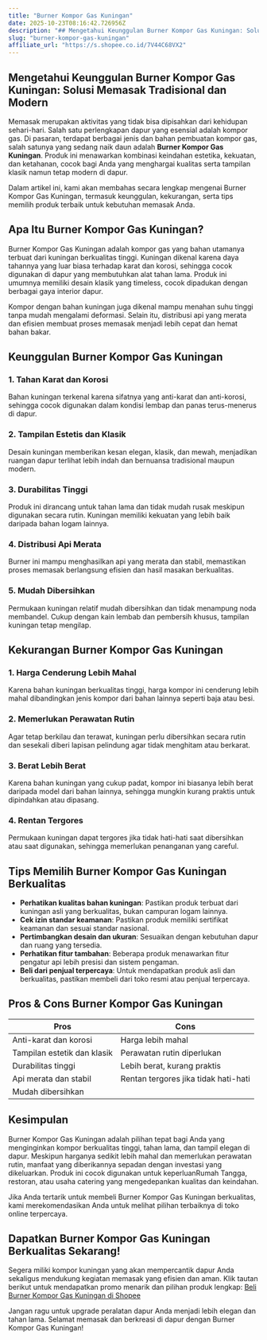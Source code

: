 ```yaml
---
title: "Burner Kompor Gas Kuningan"
date: 2025-10-23T08:16:42.726956Z
description: "## Mengetahui Keunggulan Burner Kompor Gas Kuningan: Solusi Memasak Tradisional dan Modern..."
slug: "burner-kompor-gas-kuningan"
affiliate_url: "https://s.shopee.co.id/7V44C68VX2"
---
```

## Mengetahui Keunggulan Burner Kompor Gas Kuningan: Solusi Memasak Tradisional dan Modern

Memasak merupakan aktivitas yang tidak bisa dipisahkan dari kehidupan sehari-hari. Salah satu perlengkapan dapur yang esensial adalah kompor gas. Di pasaran, terdapat berbagai jenis dan bahan pembuatan kompor gas, salah satunya yang sedang naik daun adalah **Burner Kompor Gas Kuningan**. Produk ini menawarkan kombinasi keindahan estetika, kekuatan, dan ketahanan, cocok bagi Anda yang menghargai kualitas serta tampilan klasik namun tetap modern di dapur.

Dalam artikel ini, kami akan membahas secara lengkap mengenai Burner Kompor Gas Kuningan, termasuk keunggulan, kekurangan, serta tips memilih produk terbaik untuk kebutuhan memasak Anda.

## Apa Itu Burner Kompor Gas Kuningan?

Burner Kompor Gas Kuningan adalah kompor gas yang bahan utamanya terbuat dari kuningan berkualitas tinggi. Kuningan dikenal karena daya tahannya yang luar biasa terhadap karat dan korosi, sehingga cocok digunakan di dapur yang membutuhkan alat tahan lama. Produk ini umumnya memiliki desain klasik yang timeless, cocok dipadukan dengan berbagai gaya interior dapur.

Kompor dengan bahan kuningan juga dikenal mampu menahan suhu tinggi tanpa mudah mengalami deformasi. Selain itu, distribusi api yang merata dan efisien membuat proses memasak menjadi lebih cepat dan hemat bahan bakar.  

## Keunggulan Burner Kompor Gas Kuningan

### 1. Tahan Karat dan Korosi
Bahan kuningan terkenal karena sifatnya yang anti-karat dan anti-korosi, sehingga cocok digunakan dalam kondisi lembap dan panas terus-menerus di dapur.

### 2. Tampilan Estetis dan Klasik
Desain kuningan memberikan kesan elegan, klasik, dan mewah, menjadikan ruangan dapur terlihat lebih indah dan bernuansa tradisional maupun modern.

### 3. Durabilitas Tinggi
Produk ini dirancang untuk tahan lama dan tidak mudah rusak meskipun digunakan secara rutin. Kuningan memiliki kekuatan yang lebih baik daripada bahan logam lainnya.

### 4. Distribusi Api Merata
Burner ini mampu menghasilkan api yang merata dan stabil, memastikan proses memasak berlangsung efisien dan hasil masakan berkualitas.

### 5. Mudah Dibersihkan
Permukaan kuningan relatif mudah dibersihkan dan tidak menampung noda membandel. Cukup dengan kain lembab dan pembersih khusus, tampilan kuningan tetap mengilap.

## Kekurangan Burner Kompor Gas Kuningan

### 1. Harga Cenderung Lebih Mahal
Karena bahan kuningan berkualitas tinggi, harga kompor ini cenderung lebih mahal dibandingkan jenis kompor dari bahan lainnya seperti baja atau besi.

### 2. Memerlukan Perawatan Rutin
Agar tetap berkilau dan terawat, kuningan perlu dibersihkan secara rutin dan sesekali diberi lapisan pelindung agar tidak menghitam atau berkarat.

### 3. Berat Lebih Berat
Karena bahan kuningan yang cukup padat, kompor ini biasanya lebih berat daripada model dari bahan lainnya, sehingga mungkin kurang praktis untuk dipindahkan atau dipasang.

### 4. Rentan Tergores
Permukaan kuningan dapat tergores jika tidak hati-hati saat dibersihkan atau saat digunakan, sehingga memerlukan penanganan yang careful.

## Tips Memilih Burner Kompor Gas Kuningan Berkualitas

- **Perhatikan kualitas bahan kuningan**: Pastikan produk terbuat dari kuningan asli yang berkualitas, bukan campuran logam lainnya.
- **Cek izin standar keamanan**: Pastikan produk memiliki sertifikat keamanan dan sesuai standar nasional.
- **Pertimbangkan desain dan ukuran**: Sesuaikan dengan kebutuhan dapur dan ruang yang tersedia.
- **Perhatikan fitur tambahan**: Beberapa produk menawarkan fitur pengatur api lebih presisi dan sistem pengaman.
- **Beli dari penjual terpercaya**: Untuk mendapatkan produk asli dan berkualitas, pastikan membeli dari toko resmi atau penjual terpercaya.

## Pros & Cons Burner Kompor Gas Kuningan

| **Pros**                                  | **Cons**                                     |
|--------------------------------------------|----------------------------------------------|
| Anti-karat dan korosi                    | Harga lebih mahal                         |
| Tampilan estetik dan klasik               | Perawatan rutin diperlukan               |
| Durabilitas tinggi                        | Lebih berat, kurang praktis             |
| Api merata dan stabil                     | Rentan tergores jika tidak hati-hati     |
| Mudah dibersihkan                        |                                              |

## Kesimpulan

Burner Kompor Gas Kuningan adalah pilihan tepat bagi Anda yang menginginkan kompor berkualitas tinggi, tahan lama, dan tampil elegan di dapur. Meskipun harganya sedikit lebih mahal dan memerlukan perawatan rutin, manfaat yang diberikannya sepadan dengan investasi yang dikeluarkan. Produk ini cocok digunakan untuk keperluanRumah Tangga, restoran, atau usaha catering yang mengedepankan kualitas dan keindahan.

Jika Anda tertarik untuk membeli Burner Kompor Gas Kuningan berkualitas, kami merekomendasikan Anda untuk melihat pilihan terbaiknya di toko online terpercaya.

## Dapatkan Burner Kompor Gas Kuningan Berkualitas Sekarang!

Segera miliki kompor kuningan yang akan mempercantik dapur Anda sekaligus mendukung kegiatan memasak yang efisien dan aman. Klik tautan berikut untuk mendapatkan promo menarik dan pilihan produk lengkap: [Beli Burner Kompor Gas Kuningan di Shopee](https://s.shopee.co.id/7V44C68VX2)

Jangan ragu untuk upgrade peralatan dapur Anda menjadi lebih elegan dan tahan lama. Selamat memasak dan berkreasi di dapur dengan Burner Kompor Gas Kuningan!